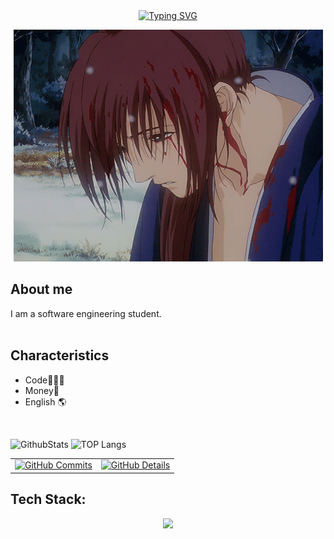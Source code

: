 <div align="center">
  <a href="https://git.io/typing-svg">
    <img src="https://readme-typing-svg.herokuapp.com?font=Inte&weight=700&duration=3000&pause=1000&color=6593E0&center=true&vCenter=true&random=true&width=435&lines=Hi;be+welcome" alt="Typing SVG" />
  </a>
</div>

<p align="center"> 
  <img src="https://github.com/Ninzinhu/Ninzinhu/blob/main/kenshinhimura.gif"">
</p>
 
## About me
I am a software engineering student.</br>
<br />

## Characteristics
- Code👩🏻‍💻
- Money💸
- English 🌎
<br />





![GithubStats](https://github-readme-stats.vercel.app/api/top-langs/?username=Ian-Alexandre&theme=tokyonight) 
![TOP Langs](https://github-readme-stats.vercel.app/api?username=Ian-Alexandre&theme=tokyonight)


<div style="text-align: center;">

<table align="center">
  <tr>
    <td align="center">
      <a href="https://github.com/vn7n24fzkq/github-profile-summary-cards">
        <img src="http://github-profile-summary-cards.vercel.app/api/cards/productive-time?username=Ninzinhu&theme=dracula&utcOffset=-3" alt="GitHub Commits"/>
      </a>
    </td>
    <td align="center">
      <a href="https://github.com/vn7n24fzkq/github-profile-summary-cards">
        <img src="http://github-profile-summary-cards.vercel.app/api/cards/profile-details?username=Ninzinhu&theme=dracula" alt="GitHub Details"/>
      </a>
    </td>
  </tr>
</table>

</div>

<!-- ANTIGO -->
<!-- ![GithubStats](https://github-readme-stats.vercel.app/api/top-langs/?username=Ian-Alexandre&theme=tokyonight) 
![TOP Langs](https://github-readme-stats.vercel.app/api?username=Ian-Alexandre&theme=tokyonight) -->



## Tech Stack:
<div align="center" >
<a href="https://skillicons.dev"   >
  <img src="https://skillicons.dev/icons?i=git,java,javascript,lua,linux,mongodb,mysql" />
</a>
  <br />

  </div>

<!-- ## Tech Stack: ANTIGO
![HTML5](https://img.shields.io/badge/HTML5-E34F26?style=for-the-badge&logo=html5&logoColor=white)
![CSS3](https://img.shields.io/badge/CSS3-1572B6?style=for-the-badge&logo=css3&logoColor=white)
![JS](https://img.shields.io/badge/JavaScript-F7DF1E?style=for-the-badge&logo=javascript&logoColor=black)
![LUA](https://img.shields.io/badge/lua-%232C2D72.svg?style=for-the-badge&logo=lua&logoColor=white)
![JAVA](https://img.shields.io/badge/Java-ED8B00?style=for-the-badge&logo=openjdk&logoColor=whit)
[![GITHUB](https://img.shields.io/badge/GitHub-100000?style=for-the-badge&logo=github&logoColor=white)](https://github.com/Ian-Alexandre)
![GIT](https://img.shields.io/badge/git-%23F05033.svg?style=for-the-badge&logo=git&logoColor=white)
![MYSQL](https://img.shields.io/badge/mysql-4479A1.svg?style=for-the-badge&logo=mysql&logoColor=white)

<br />
<br /> -->





